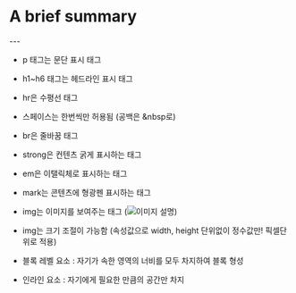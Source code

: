 <h1> A brief summary</h1>
---

- p 태그는 문단 표시 태그

- h1~h6 태그는 헤드라인 표시 태그

- hr은 수평선 태그

- 스페이스는 한번씩만 허용됨 (공백은 &nbsp로)

- br은 줄바꿈 태그

- strong은 컨텐츠 굵게 표시하는 태그

- em은 이탤릭체로 표시하는 태그

- mark는 콘텐츠에 형광펜 표시하는 태그

- img는 이미지를 보여주는 태그 (<img src="표시할 이미지파일" alt="이미지 설명" />)

- img는 크기 조절이 가능함 (속성값으로 width, height 단위없이 정수값만! 픽셀단위로 적용)

- 블록 레벨 요소 : 자기가 속한 영역의 너비를 모두 차지하여 블록 형성

- 인라인 요소 : 자기에게 필요한 만큼의 공간만 차지


